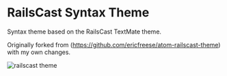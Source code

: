 # RailsCast Syntax Theme

Syntax theme based on the RailsCast TextMate theme.

Originally forked from (https://github.com/ericfreese/atom-railscast-theme) with my own changes.

![railscast theme](http://i.imgur.com/rUrA8OB.png)
